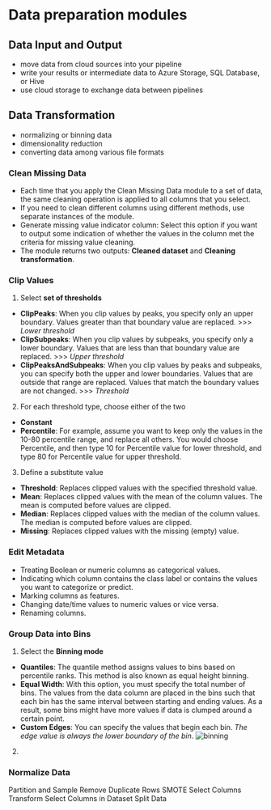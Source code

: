 
# Data preparation modules
## Data Input and Output
- move data from cloud sources into your pipeline
- write your results or intermediate data to Azure Storage, SQL Database, or Hive
- use cloud storage to exchange data between pipelines

## Data Transformation
- normalizing or binning data
- dimensionality reduction
- converting data among various file formats

### Clean Missing Data 
- Each time that you apply the Clean Missing Data module to a set of data, the same cleaning operation is applied to all columns that you select. 
- If you need to clean different columns using different methods, use separate instances of the module.
- Generate missing value indicator column: Select this option if you want to output some indication of whether the values in the column met the criteria for missing value cleaning.
- The module returns two outputs: **Cleaned dataset** and **Cleaning transformation**.

### Clip Values 
1. Select **set of thresholds**
  - **ClipPeaks**: When you clip values by peaks, you specify only an upper boundary. Values greater than that boundary value are replaced. >>> *Lower threshold*
  - **ClipSubpeaks**: When you clip values by subpeaks, you specify only a lower boundary. Values that are less than that boundary value are replaced. >>> *Upper threshold*
  - **ClipPeaksAndSubpeaks**: When you clip values by peaks and subpeaks, you can specify both the upper and lower boundaries. Values that are outside that range are replaced. Values that match the boundary values are not changed. >>> *Threshold*

2. For each threshold type, choose either of the two
- **Constant**
- **Percentile**: For example, assume you want to keep only the values in the 10-80 percentile range, and replace all others. You would choose Percentile, and then type 10 for Percentile value for lower threshold, and type 80 for Percentile value for upper threshold.

3. Define a substitute value
- **Threshold**: Replaces clipped values with the specified threshold value.
- **Mean**: Replaces clipped values with the mean of the column values. The mean is computed before values are clipped.
- **Median**: Replaces clipped values with the median of the column values. The median is computed before values are clipped.
- **Missing**: Replaces clipped values with the missing (empty) value.

### Edit Metadata 
- Treating Boolean or numeric columns as categorical values.
- Indicating which column contains the class label or contains the values you want to categorize or predict.
- Marking columns as features.
- Changing date/time values to numeric values or vice versa.
- Renaming columns.

### Group Data into Bins 
1. Select the **Binning mode**
- **Quantiles**: The quantile method assigns values to bins based on percentile ranks. This method is also known as equal height binning.
- **Equal Width**: With this option, you must specify the total number of bins. The values from the data column are placed in the bins such that each bin has the same interval between starting and ending values. As a result, some bins might have more values if data is clumped around a certain point.
- **Custom Edges**: You can specify the values that begin each bin. *The edge value is always the lower boundary of the bin*.
![binning](https://image.slidesharecdn.com/datapre-processing-170313100854-170315122804/95/data-pre-processing-12-638.jpg?cb=1489580903)

2. 


### Normalize Data 
Partition and Sample 
Remove Duplicate Rows 
SMOTE 
Select Columns Transform 
Select Columns in Dataset 
Split Data
